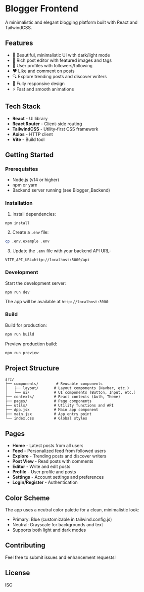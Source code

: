 # Blogger Frontend

A minimalistic and elegant blogging platform built with React and TailwindCSS.

## Features

- 🎨 Beautiful, minimalistic UI with dark/light mode
- 📝 Rich post editor with featured images and tags
- 👤 User profiles with followers/following
- ❤️ Like and comment on posts
- 🔍 Explore trending posts and discover writers
- 📱 Fully responsive design
- ⚡ Fast and smooth animations

## Tech Stack

- **React** - UI library
- **React Router** - Client-side routing
- **TailwindCSS** - Utility-first CSS framework
- **Axios** - HTTP client
- **Vite** - Build tool

## Getting Started

### Prerequisites

- Node.js (v14 or higher)
- npm or yarn
- Backend server running (see Blogger_Backend)

### Installation

1. Install dependencies:
```bash
npm install
```

2. Create a `.env` file:
```bash
cp .env.example .env
```

3. Update the `.env` file with your backend API URL:
```
VITE_API_URL=http://localhost:5000/api
```

### Development

Start the development server:
```bash
npm run dev
```

The app will be available at `http://localhost:3000`

### Build

Build for production:
```bash
npm run build
```

Preview production build:
```bash
npm run preview
```

## Project Structure

```
src/
├── components/        # Reusable components
│   ├── layout/       # Layout components (Navbar, etc.)
│   └── ui/           # UI components (Button, Input, etc.)
├── contexts/         # React contexts (Auth, Theme)
├── pages/            # Page components
├── utils/            # Utility functions and API
├── App.jsx           # Main app component
├── main.jsx          # App entry point
└── index.css         # Global styles
```

## Pages

- **Home** - Latest posts from all users
- **Feed** - Personalized feed from followed users
- **Explore** - Trending posts and discover writers
- **Post View** - Read posts with comments
- **Editor** - Write and edit posts
- **Profile** - User profile and posts
- **Settings** - Account settings and preferences
- **Login/Register** - Authentication

## Color Scheme

The app uses a neutral color palette for a clean, minimalistic look:
- Primary: Blue (customizable in tailwind.config.js)
- Neutral: Grayscale for backgrounds and text
- Supports both light and dark modes

## Contributing

Feel free to submit issues and enhancement requests!

## License

ISC

